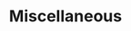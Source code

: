 ---
title: "Miscellaneous"
description: "This section covers other systems and technologies that do not fall into the other categories. You'll find a little bit of everything here :)"
---